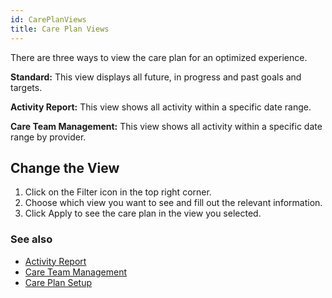 ```yaml
---
id: CarePlanViews
title: Care Plan Views
---
```

There are three ways to view the care plan for an optimized experience. 

**Standard:** This view displays all future, in progress and past goals and targets.  

**Activity Report:** This view shows all activity within a specific date range. 

**Care Team Management:** This view shows all activity within a specific date range by provider. 

## Change the View
1. Click on the Filter icon in the top right corner. 
2. Choose which view you want to see and fill out the relevant information. 
3. Click Apply to see the care plan in the view you selected. 
 
### See also
- [Activity Report](Reports/ActivityReport.md)
- [Care Team Management](Reports/CareTeamManagement.md)
- [Care Plan Setup](CarePlan/CarePlanSetup.md)